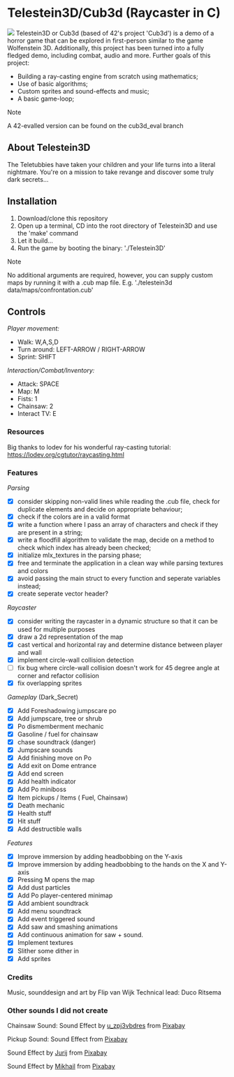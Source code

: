 # Telestein3D/Cub3d (Raycaster in C)
![](https://github.com/fvan-wij/Cub3d_Telestein3D/blob/main/telestein.gif)
Telestein3D or Cub3d (based of 42's project 'Cub3d') is a demo of a horror game that can be explored in first-person similar to the game Wolfenstein 3D.
Additionally, this project has been turned into a fully fledged demo, including combat, audio and more.
Further goals of this project:
- Building a ray-casting engine from scratch using mathematics;
- Use of basic algorithms;
- Custom sprites and sound-effects and music;
- A basic game-loop;
> [!NOTE]
> A 42-evalled version can be found on the cub3d_eval branch

## About Telestein3D
The Teletubbies have taken your children and your life turns into a literal nightmare. You're on a mission to take revange and discover some truly dark secrets...

## Installation
1. Download/clone this repository
2. Open up a terminal, CD into the root directory of Telestein3D and use the 'make' command
3. Let it build...
4. Run the game by booting the binary: './Telestein3D'
> [!NOTE]
> No additional arguments are required, however, you can supply custom maps by running it with a .cub map file. E.g. './telestein3d data/maps/confrontation.cub'

## Controls
_Player movement:_
- Walk: W,A,S,D
- Turn around: LEFT-ARROW / RIGHT-ARROW
- Sprint: SHIFT

_Interaction/Combat/Inventory:_
- Attack: SPACE
- Map: M
- Fists: 1
- Chainsaw: 2
- Interact TV: E

### Resources
Big thanks to lodev for his wonderful ray-casting tutorial:
https://lodev.org/cgtutor/raycasting.html

### Features

*Parsing*
- [x] consider skipping non-valid lines while reading the .cub file, check for duplicate elements and decide on appropriate behaviour;
- [x] check if the colors are in a valid format
- [x] write a function where I pass an array of characters and check if they are present in a string;
- [x] write a floodfill algorithm to validate the map, decide on a method to check which index has already been checked;
- [x] initialize mlx_textures in the parsing phase;
- [x] free and terminate the application in a clean way while parsing textures and colors
- [x] avoid passing the main struct to every function and seperate variables instead;
- [x] create seperate vector header?

*Raycaster*

- [x] consider writing the raycaster in a dynamic structure so that it can be used for multiple purposes
- [x] draw a 2d representation of the map
- [x] cast vertical and horizontal ray and determine distance between player and wall
- [x] implement circle-wall collision detection
- [ ] fix bug where circle-wall collision doesn't work for 45 degree angle at corner and refactor collision
- [x] fix overlapping sprites

*Gameplay* (Dark_Secret)
- [x] Add Foreshadowing jumpscare po
- [x] Add jumpscare, tree or shrub
- [x] Po dismemberment mechanic
- [x] Gasoline / fuel for chainsaw
- [x] chase soundtrack (danger)
- [x] Jumpscare sounds
- [x] Add finishing move on Po
- [x] Add exit on Dome entrance
- [x] Add end screen
- [x] Add health indicator
- [x] Add Po miniboss
- [x] Item pickups / Items ( Fuel, Chainsaw)
- [x] Death mechanic
- [x] Health stuff
- [x] Hit stuff
- [x] Add destructible walls

*Features*
- [x] Improve immersion by adding headbobbing on the Y-axis
- [x] Improve immersion by adding headbobbing to the hands on the X and Y-axis
- [x] Pressing M opens the map
- [x] Add dust particles
- [x] Add Po player-centered minimap
- [x] Add ambient soundtrack
- [x] Add menu soundtrack
- [x] Add event triggered sound
- [x] Add saw and smashing animations
- [x] Add continuous animation for saw + sound.
- [x] Implement textures
- [x] Slither some dither in
- [x] Add sprites

### Credits
Music, sounddesign and art by Flip van Wijk
Technical lead: Duco Ritsema

### Other sounds I did not create
Chainsaw Sound:
Sound Effect by <a href="https://pixabay.com/users/u_zpj3vbdres-31862813/?utm_source=link-attribution&utm_medium=referral&utm_campaign=music&utm_content=128369">u_zpj3vbdres</a> from <a href="https://pixabay.com/sound-effects//?utm_source=link-attribution&utm_medium=referral&utm_campaign=music&utm_content=128369">Pixabay</a>

Pickup Sound:
Sound Effect from <a href="https://pixabay.com/?utm_source=link-attribution&utm_medium=referral&utm_campaign=music&utm_content=37089">Pixabay</a>

Sound Effect by <a href="https://pixabay.com/users/soundreality-31074404/?utm_source=link-attribution&utm_medium=referral&utm_campaign=music&utm_content=128320">Jurij</a> from <a href="https://pixabay.com//?utm_source=link-attribution&utm_medium=referral&utm_campaign=music&utm_content=128320">Pixabay</a>

Sound Effect by <a href="https://pixabay.com/users/soundsforyou-4861230/?utm_source=link-attribution&utm_medium=referral&utm_campaign=music&utm_content=129073">Mikhail</a> from <a href="https://pixabay.com//?utm_source=link-attribution&utm_medium=referral&utm_campaign=music&utm_content=129073">Pixabay</a>
